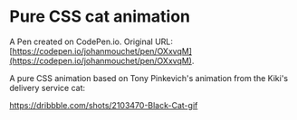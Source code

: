 # Pure CSS cat animation

A Pen created on CodePen.io. Original URL: [https://codepen.io/johanmouchet/pen/OXxvqM](https://codepen.io/johanmouchet/pen/OXxvqM).

A pure CSS animation based on Tony Pinkevich's animation from the Kiki's delivery service cat: 

https://dribbble.com/shots/2103470-Black-Cat-gif